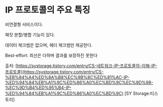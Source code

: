 # IP 프로토콜의 주요 특징

비연결형 서비스이다.

패킷 분할/병합 기능이 있다.

데이터 체크썸은 없으며, 헤더 체크썸만 제공한다.

Best-effort: 최선은 다하며 결과를 보장하진 못한다

출처: [https://systorage.tistory.com/entry/CS-네트워크-IP-프로토콜의-이해-IP-프로토콜](https://systorage.tistory.com/entry/CS-%EB%84%A4%ED%8A%B8%EC%9B%8C%ED%81%AC-IP-%ED%94%84%EB%A1%9C%ED%86%A0%EC%BD%9C%EC%9D%98-%EC%9D%B4%ED%95%B4-IP-%ED%94%84%EB%A1%9C%ED%86%A0%EC%BD%9C) [SY Storage:티스토리]